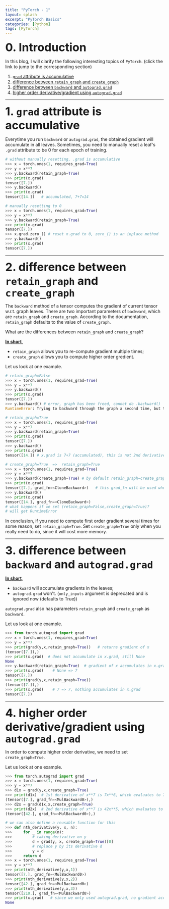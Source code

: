 ```yaml
---
title: "PyTorch - 1"
layout: splash
excerpt: "PyTorch Basics"
categories: [Python]
tags: [PyTorch]
---
```

<span style="font-weight:bold;font-size:36px">0. Introduction</span>

In this blog, I will clarify the following interesting topics of `PyTorch`. (click the link to jump to the corresponding section)

1. [`grad` attribute is accumulative](#1)
2. [difference between `retain_graph` and `create_graph`](#2)
3. [difference between `backward` and `autograd.grad`](#3)
4. [higher order derivative/gradient using `autograd.grad`](#4)

---
<a name="1"></a><span style="font-weight:bold;font-size:36px">1. `grad` attribute is accumulative</span>

Everytime you run `backward` or `autograd.grad`, the obtained gradient will accumulate in all leaves. Sometimes, you need to manually reset a leaf's `.grad` attribute to be 0 for each epoch of training.
```python
# without manually resetting, .grad is accumulative
>>> x = torch.ones(1, requires_grad=True)
>>> y = x**7
>>> y.backward(retain_graph=True)
>>> print(x.grad)
tensor([7.])
>>> y.backward()
>>> print(x.grad)
tensor([14.])   # accumulated, 7+7=14

# manually resetting to 0
>>> x = torch.ones(1, requires_grad=True)
>>> y = x**7
>>> y.backward(retain_graph=True)
>>> print(x.grad)
tensor([7.])
>>> x.grad.zero_() # reset x.grad to 0, zero_() is an inplace method
>>> y.backward()
>>> print(x.grad)
tensor([7.])
```
---
<a name="2"></a><span style="font-weight:bold;font-size:36px">2. difference between `retain_graph` and `create_graph`</span>

The `backward` method of a tensor computes the gradient of current tensor w.r.t. graph leaves. There are two important parameters of `backward`, which are `retain_graph` and `create_graph`. According to the documentation, `retain_graph` defaults to the value of `create_graph`.

What are the differences between `retain_graph` and `create_graph`? 

<u><b>In short</b></u>,
* `retain_graph` allows you to re-compute gradient multiple times;
* `create_graph` allows you to compute higher order gredient.

Let us look at one example.

```python
# retain_graph=False
>>> x = torch.ones(1, requires_grad=True)
>>> y = x**7
>>> y.backward()
>>> print(x.grad)
tensor([7.])
>>> y.backward() # error, graph has been freed, cannot do .backward()
RuntimeError: Trying to backward through the graph a second time, but the buffers have already been freed. Specify retain_graph=True when calling backward the first time.

# retain_graph=True
>>> x = torch.ones(1, requires_grad=True)
>>> y = x**7
>>> y.backward(retain_graph=True)
>>> print(x.grad)
tensor([7.])
>>> y.backward()
>>> print(x.grad)
tensor([14.]) # x.grad is 7+7 (accumulated), this is not 2nd derivative

# create_graph=True  =>  retain_graph=True
>>> x = torch.ones(1, requires_grad=True)
>>> y = x**7
>>> y.backward(create_graph=True) # by default retain_graph=create_graph
>>> print(x.grad)
tensor([7.], grad_fn=<CloneBackward>)   # this grad_fn will be used when taking higher order derivatives
>>> y.backward()
>>> print(x.grad)
tensor([14.], grad_fn=<CloneBackward>)
# what happens if we set (retain_graph=False,create_graph=True)?
# will get RuntimeError
```
In conclusion, if you need to compute first order gradient several times for some reason, set `retain_graph=True`. Set `create_graph=True` only when you really need to do, since it will cost more memory.

---
<a name="3"></a><span style="font-weight:bold;font-size:36px">3. difference between `backward` and `autograd.grad`</span>

<u><b>In short</b></u>,
* `backward` will accumulate gradients in the leaves;
* `autograd.grad` won't. (`only_inputs` argument is deprecated and is ignored now (defaults to True))

`autograd.grad` also has parameters `retain_graph` and `create_graph` as `backward`.

Let us look at one example.
```python
>>> from torch.autograd import grad
>>> x = torch.ones(1, requires_grad=True)
>>> y = x**7
>>> print(grad(y,x,retain_graph=True))   # returns gradient of x
(tensor([7.]),)
>>> print(x.grad)  # does not accumulate in x.grad, still None
None
>>> y.backward(retain_graph=True)  # gradient of x accumulates in x.grad
>>> print(x.grad)    # None => 7
tensor([7.])
>>> print(grad(y,x,retain_graph=True))
(tensor([7.]),)
>>> print(x.grad)    # 7 => 7, nothing accumulates in x.grad
tensor([7.])
```
---
<a name="4"></a><span style="font-weight:bold;font-size:36px">4. higher order derivative/gradient using `autograd.grad`</span>

In order to compute higher order derivative, we need to set `create_graph=True`.

Let us look at one example.
```python
>>> from torch.autograd import grad
>>> x = torch.ones(1, requires_grad=True)
>>> y = x**7
>>> d1x = grad(y,x,create_graph=True)
>>> print(d1x)  # 1st derivative of x**7 is 7x**6, which evaluates to 7 when x=1
(tensor([7.], grad_fn=<MulBackward0>),)
>>> d2x = grad(d1x,x,create_graph=True)
>>> print(d2x)  # 2nd derivative of x**7 is 42x**5, which evaluates to 42 when x=1
(tensor([42.], grad_fn=<MulBackward0>),)

# we can also define a reusable function for this
>>> def nth_derivative(y, x, n):
>>>     for _ in range(n):
>>>         # taking derivative on y
>>>         d = grad(y, x, create_graph=True)[0]
>>>         # replace y by its derivative d
>>>         y = d
>>>     return d
>>> x = torch.ones(1, requires_grad=True)
>>> y = x**7
>>> print(nth_derivative(y,x,1))
tensor([7.], grad_fn=<MulBackward0>)
>>> print(nth_derivative(y,x,2))
tensor([42.], grad_fn=<MulBackward0>)
>>> print(nth_derivative(y,x,3))
tensor([210.], grad_fn=<MulBackward0>)
>>> print(x.grad)   # since we only used autograd.grad, no gradient accumulates
None
```